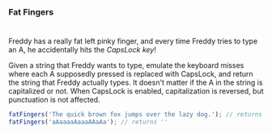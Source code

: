 ### Fat Fingers

#

Freddy has a really fat left pinky finger, and every time Freddy tries to type an A, he accidentally hits the _CapsLock key_!

Given a string that Freddy wants to type, emulate the keyboard misses where each A supposedly pressed is replaced with CapsLock, and return the string that Freddy actually types. It doesn't matter if the A in the string is capitalized or not. When CapsLock is enabled, capitalization is reversed, but punctuation is not affected.

```javascript
fatFingers('The quick brown fox jumps over the lazy dog.'); // returns 'The quick brown fox jumps over the lZY DOG.'
fatFingers('aAaaaaAaaaAAaAa'); // returns ''
```
